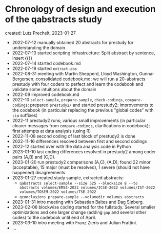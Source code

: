 # Chronology of design and execution of the qabstracts study

created: Lutz Prechelt, 2023-01-27

- 2022-07-12 manually obtained 20 abstracts for prestudy for understanding the domain
- 2022-07-13 started scripting infrastructure: Split abstract by sentence, insert {{}}
- 2022-07-14 started codebook.md
- 2022-07-19 started `extract-abs`
- 2022-08-31 meeting with Martin Shepperd, Lloyd Washington, Gunnar Bergersen; 
  consolidated codebook.md;
  we will run a 20-abstracts prestudy with four coders to perfect and learn the codebook
  and validate some intuitions about the domain
- 2022-09 improved codebook.md
- 2022-10 `select-sample`, `prepare-sample`, `check-codings`, `compare-codings`; 
  prepared `prestudy2/` and started prestudy2; improvements to the codebook
  (in particular replacing the previous "global codes" with `:iu` suffixes)
- 2022-11 prestudy2 runs; various small improvements
  (in particular clearer messages from `compare-codings`, clarifications in codebook);
  first attempts at data analysis (using R)
- 2022-11-08 second coding of last block of prestudy2 is done
- 2022-11-16 differences resolved between first and second codings
- 2022-12 started over with the data analysis code in Python
- 2023-01-10 last coding differences resolved in prestudy2 among coder pairs (A,B) and (C,D).
- 2023-01-20 run prestudy2 comparisons (A,C), (A,D); 
  found 22 minor (acceptable), 15 major (must be resolved), 1 severe (should not have happened) 
  disagreements
- 2023-01-27 created study sample, extracted abstracts:  
  - `qabstracts select-sample --size 525 --blocksize 8 --to abstracts volumes/EMSE-2022 volumes/ICSE-2022 volumes/IST-2022 volumes/TOSEM-2022 volumes/TSE-2022`
  - `qconclusions prepare-sample --volumedir volumes abstracts`
- 2023-01-31 intro meeting with Sebastian Baltes and Dag Sjøberg.
- 2023-02-08 blockwise coding started for the fullstudy.
  Several smaller optimizations and one larger change (adding `gap` and several other codes)
  to the codebook until end of April.
- 2023-03-10 intro meeting with Franz Zieris and Julian Frattini.
- ...